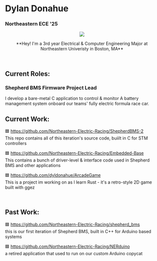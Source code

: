 # Dylan Donahue
### Northeastern ECE '25

<p align="center">
  <a href="https://skillicons.dev">
    <img src="https://skillicons.dev/icons?i=c,cpp,rust,docker,py,linux" />
  </a>
</p>

<p align ="center">
  **Hey! I'm a 3rd year Electrical & Computer Engineering Major at Northeastern Univeristy in Boston, MA**
</p>

<br />

## Current Roles:
### Shepherd BMS Firmware Project Lead  
I develop a bare-metal C application to control & monitor A battery management system onboard our teams' fully electric formula race car.
 <br />

## Current Work:   

 🟦 https://github.com/Northeastern-Electric-Racing/ShepherdBMS-2  
This repo contains all of this iteration's source code, buiilt in C for STM controllers

🟦 https://github.com/Northeastern-Electric-Racing/Embedded-Base  
This contains a bunch of driver-level & interface code used in Shepherd BMS and other applications

🟦 https://github.com/dyldonahue/ArcadeGame  
This is a project im working on as I learn Rust - it's a retro-style 2D game built with ggez

<br />

## Past Work:

🟦 https://github.com/Northeastern-Electric-Racing/shepherd_bms  
this is our first iteration of Shepherd BMS, built in C++ for Arduino based systems

🟦 https://github.com/Northeastern-Electric-Racing/NERduino  
a retired application that used to run on our custom Arduino copycat


